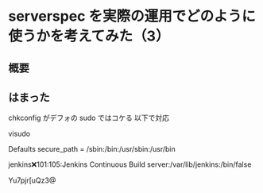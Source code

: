 # serverspec を実際の運用でどのように使うかを考えてみた（3）

## 概要

## はまった

chkconfig がデフォの sudo ではコケる
以下で対応

visudo

Defaults secure_path = /sbin:/bin:/usr/sbin:/usr/bin


jenkins:x:101:105:Jenkins Continuous Build server:/var/lib/jenkins:/bin/false

Yu7pjr[uQz3@

